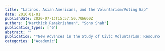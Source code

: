 ```yaml
---
title: "Latinos, Asian Americans, and the Voluntarism/Voting Gap"
date: 2016-01-01
publishDate: 2020-07-15T15:57:50.706660Z
authors: ["Karthick Ramakrishnan", "Sono Shah"]
publication_types: ["6"]
abstract: ""
publication: "*New Advances in the Study of Civic Voluntarism: Resources, Engagement, and Recruitment*"
categories: ["Academic"]
---
```



